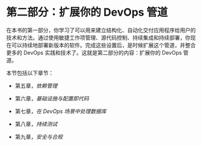 # 第二部分：扩展你的 DevOps 管道

在本书的第一部分，你学习了可以用来建立结构化、自动化交付应用程序给用户的技术和方法。通过使用敏捷工作项管理、源代码控制、持续集成和持续部署，你现在可以持续地部署新版本的软件。完成这些设置后，是时候扩展这个管道，并整合更多的 DevOps 实践和技术了。这就是第二部分的内容：扩展你的 DevOps 管道。

本节包括以下章节：

+   第五章，*依赖管理*

+   第六章，*基础设施与配置即代码*

+   第七章，*在 DevOps 场景中处理数据库*

+   第八章，*持续测试*

+   第九章，*安全与合规*
